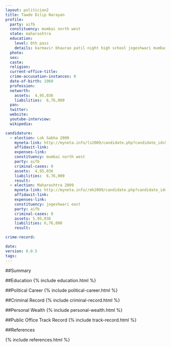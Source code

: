 ```yaml
---
layout: politician2
title: Tawde Dilip Narayan
profile: 
  party: aifb
  constituency: mumbai north west
  state: maharashtra
  education: 
    level: 8th pass
    details: karmavir bhaurao patil night high school jogeshwari mumbai
  photo: 
  sex: 
  caste: 
  religion: 
  current-office-title: 
  crime-accusation-instances: 0
  date-of-birth: 1960
  profession: 
  networth: 
    assets:  4,95,036
    liabilities:  6,76,000
  pan: 
  twitter: 
  website: 
  youtube-interview: 
  wikipedia: 

candidature: 
  - election: Lok Sabha 2009
    myneta-link: http://myneta.info/ls2009/candidate.php?candidate_id=5403
    affidavit-link: 
    expenses-link: 
    constituency: mumbai north west 
    party: aifb
    criminal-cases: 0
    assets:  4,95,036
    liabilities:  6,76,000
    result:  
  - election: Maharashtra 2009
    myneta-link: http://myneta.info//mh2009/candidate.php?candidate_id=339
    affidavit-link: 
    expenses-link: 
    constituency: jogeshwari east 
    party: aifb
    criminal-cases: 0
    assets: 5,95,036
    liabilities: 6,76,000
    result:  

crime-record: 

date: 
version: 0.0.5
tags: 
---
```

##Summary


##Education
{% include education.html %}


##Political Career
{% include political-career.html %}


##Criminal Record
{% include criminal-record.html %}


##Personal Wealth
{% include personal-wealth.html %}


##Public Office Track Record
{% include track-record.html %}


##References


{% include references.html %}